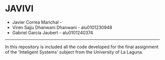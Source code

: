 # JAVIVI

* Javier Correa Marichal - 
* Viren Sajju Dhanwani Dhanwani - alu0101230948
* Gabriel García Jaubert - alu0101240374

----

In this repository is included all the code developed for the final assignment of the 'Inteligent Systems' subject from the University of La Laguna.